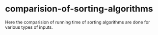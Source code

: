 # comparision-of-sorting-algorithms

Here the comparision of running time of sorting algorithms are done for various types of inputs.

